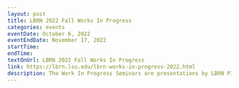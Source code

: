 ```yaml
---
layout: post
title: LBRN 2022 Fall Works In Progress
categories: events
eventDate: October 6, 2022
eventEndDate: November 17, 2022
startTime: 
endTime: 
textOnUrl: LBRN 2022 Fall Works In Progress
link: https://lbrn.lsu.edu/lbrn-works-in-progress-2022.html
description: The Work In Progress Seminars are presentations by LBRN PI's where they present their research progress and have an opportunity for input from their peers and mentors in a collaborative setting.
---
```

